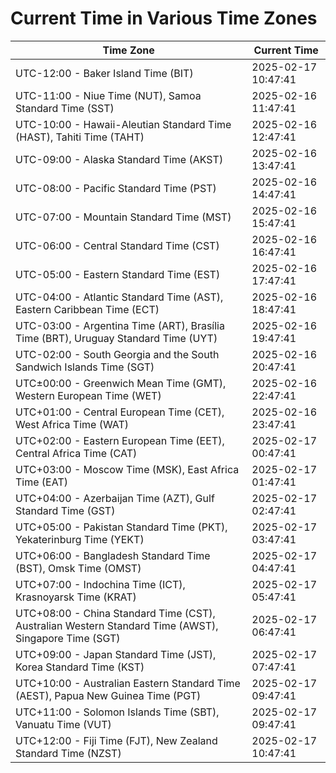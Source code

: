 # Current Time in Various Time Zones

| Time Zone | Current Time |
|-----------|--------------|
| UTC-12:00 - Baker Island Time (BIT) | 2025-02-17 10:47:41 |
| UTC-11:00 - Niue Time (NUT), Samoa Standard Time (SST) | 2025-02-16 11:47:41 |
| UTC-10:00 - Hawaii-Aleutian Standard Time (HAST), Tahiti Time (TAHT) | 2025-02-16 12:47:41 |
| UTC-09:00 - Alaska Standard Time (AKST) | 2025-02-16 13:47:41 |
| UTC-08:00 - Pacific Standard Time (PST) | 2025-02-16 14:47:41 |
| UTC-07:00 - Mountain Standard Time (MST) | 2025-02-16 15:47:41 |
| UTC-06:00 - Central Standard Time (CST) | 2025-02-16 16:47:41 |
| UTC-05:00 - Eastern Standard Time (EST) | 2025-02-16 17:47:41 |
| UTC-04:00 - Atlantic Standard Time (AST), Eastern Caribbean Time (ECT) | 2025-02-16 18:47:41 |
| UTC-03:00 - Argentina Time (ART), Brasília Time (BRT), Uruguay Standard Time (UYT) | 2025-02-16 19:47:41 |
| UTC-02:00 - South Georgia and the South Sandwich Islands Time (SGT) | 2025-02-16 20:47:41 |
| UTC±00:00 - Greenwich Mean Time (GMT), Western European Time (WET) | 2025-02-16 22:47:41 |
| UTC+01:00 - Central European Time (CET), West Africa Time (WAT) | 2025-02-16 23:47:41 |
| UTC+02:00 - Eastern European Time (EET), Central Africa Time (CAT) | 2025-02-17 00:47:41 |
| UTC+03:00 - Moscow Time (MSK), East Africa Time (EAT) | 2025-02-17 01:47:41 |
| UTC+04:00 - Azerbaijan Time (AZT), Gulf Standard Time (GST) | 2025-02-17 02:47:41 |
| UTC+05:00 - Pakistan Standard Time (PKT), Yekaterinburg Time (YEKT) | 2025-02-17 03:47:41 |
| UTC+06:00 - Bangladesh Standard Time (BST), Omsk Time (OMST) | 2025-02-17 04:47:41 |
| UTC+07:00 - Indochina Time (ICT), Krasnoyarsk Time (KRAT) | 2025-02-17 05:47:41 |
| UTC+08:00 - China Standard Time (CST), Australian Western Standard Time (AWST), Singapore Time (SGT) | 2025-02-17 06:47:41 |
| UTC+09:00 - Japan Standard Time (JST), Korea Standard Time (KST) | 2025-02-17 07:47:41 |
| UTC+10:00 - Australian Eastern Standard Time (AEST), Papua New Guinea Time (PGT) | 2025-02-17 09:47:41 |
| UTC+11:00 - Solomon Islands Time (SBT), Vanuatu Time (VUT) | 2025-02-17 09:47:41 |
| UTC+12:00 - Fiji Time (FJT), New Zealand Standard Time (NZST) | 2025-02-17 10:47:41 |
